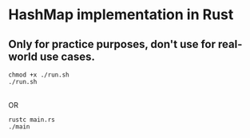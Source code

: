 # HashMap implementation in Rust
## Only for practice purposes, don't use for real-world use cases.

```
chmod +x ./run.sh
./run.sh
```
<br/>
OR
<br/>

```
rustc main.rs
./main
```
